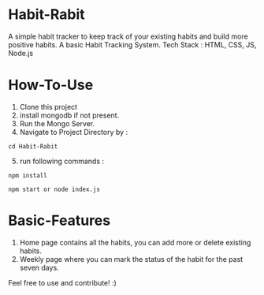 # Habit-Rabit
A simple habit tracker to keep track of your existing habits and build more positive habits.
A basic Habit Tracking System. Tech Stack : HTML, CSS, JS, Node.js


# How-To-Use
1. Clone this project
2. install mongodb if not present.
3. Run the Mongo Server.
4. Navigate to Project Directory by :
```
cd Habit-Rabit
```
5. run following commands :
```
npm install 
```
```
npm start or node index.js
```
# Basic-Features
1. Home page contains all the habits, you can add more or delete existing habits.
2. Weekly page where you can mark the status of the habit for the past seven days.
   

Feel free to use and contribute! :)